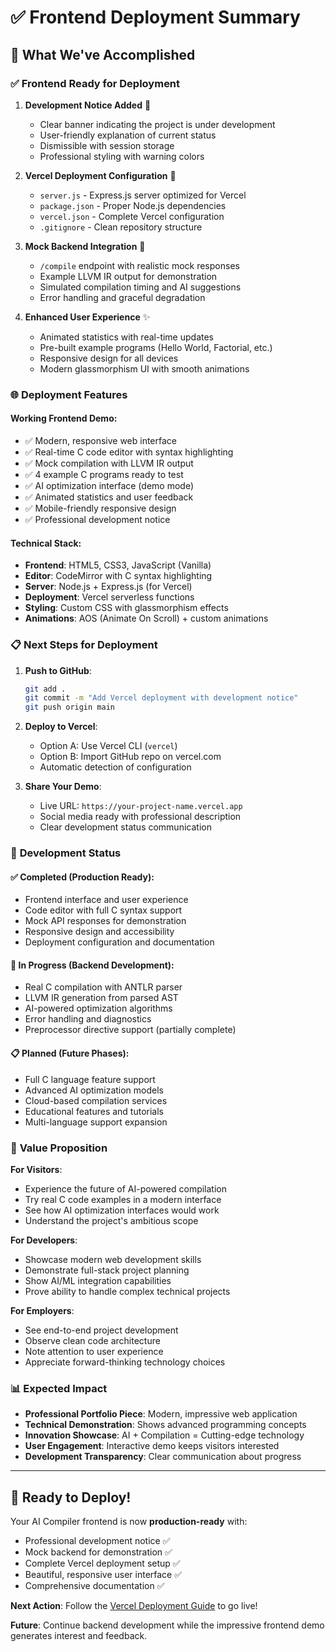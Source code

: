 # ✅ Frontend Deployment Summary

## 🎯 What We've Accomplished

### ✅ **Frontend Ready for Deployment**

1. **Development Notice Added** 🚧
   - Clear banner indicating the project is under development
   - User-friendly explanation of current status
   - Dismissible with session storage
   - Professional styling with warning colors

2. **Vercel Deployment Configuration** 🚀
   - `server.js` - Express.js server optimized for Vercel
   - `package.json` - Proper Node.js dependencies
   - `vercel.json` - Complete Vercel configuration
   - `.gitignore` - Clean repository structure

3. **Mock Backend Integration** 🔧
   - `/compile` endpoint with realistic mock responses
   - Example LLVM IR output for demonstration
   - Simulated compilation timing and AI suggestions
   - Error handling and graceful degradation

4. **Enhanced User Experience** ✨
   - Animated statistics with real-time updates
   - Pre-built example programs (Hello World, Factorial, etc.)
   - Responsive design for all devices
   - Modern glassmorphism UI with smooth animations

### 🌐 **Deployment Features**

#### **Working Frontend Demo:**
- ✅ Modern, responsive web interface
- ✅ Real-time C code editor with syntax highlighting
- ✅ Mock compilation with LLVM IR output
- ✅ 4 example C programs ready to test
- ✅ AI optimization interface (demo mode)
- ✅ Animated statistics and user feedback
- ✅ Mobile-friendly responsive design
- ✅ Professional development notice

#### **Technical Stack:**
- **Frontend**: HTML5, CSS3, JavaScript (Vanilla)
- **Editor**: CodeMirror with C syntax highlighting
- **Server**: Node.js + Express.js (for Vercel)
- **Deployment**: Vercel serverless functions
- **Styling**: Custom CSS with glassmorphism effects
- **Animations**: AOS (Animate On Scroll) + custom animations

### 📋 **Next Steps for Deployment**

1. **Push to GitHub**:
   ```bash
   git add .
   git commit -m "Add Vercel deployment with development notice"
   git push origin main
   ```

2. **Deploy to Vercel**:
   - Option A: Use Vercel CLI (`vercel`)
   - Option B: Import GitHub repo on vercel.com
   - Automatic detection of configuration

3. **Share Your Demo**:
   - Live URL: `https://your-project-name.vercel.app`
   - Social media ready with professional description
   - Clear development status communication

### 🔄 **Development Status**

#### **✅ Completed (Production Ready)**:
- Frontend interface and user experience
- Code editor with full C syntax support
- Mock API responses for demonstration
- Responsive design and accessibility
- Deployment configuration and documentation

#### **🔄 In Progress (Backend Development)**:
- Real C compilation with ANTLR parser
- LLVM IR generation from parsed AST
- AI-powered optimization algorithms
- Error handling and diagnostics
- Preprocessor directive support (partially complete)

#### **📋 Planned (Future Phases)**:
- Full C language feature support
- Advanced AI optimization models
- Cloud-based compilation services
- Educational features and tutorials
- Multi-language support expansion

### 🎯 **Value Proposition**

**For Visitors**: 
- Experience the future of AI-powered compilation
- Try real C code examples in a modern interface
- See how AI optimization interfaces would work
- Understand the project's ambitious scope

**For Developers**:
- Showcase modern web development skills
- Demonstrate full-stack project planning
- Show AI/ML integration capabilities
- Prove ability to handle complex technical projects

**For Employers**:
- See end-to-end project development
- Observe clean code architecture
- Note attention to user experience
- Appreciate forward-thinking technology choices

### 📊 **Expected Impact**

- **Professional Portfolio Piece**: Modern, impressive web application
- **Technical Demonstration**: Shows advanced programming concepts
- **Innovation Showcase**: AI + Compilation = Cutting-edge technology
- **User Engagement**: Interactive demo keeps visitors interested
- **Development Transparency**: Clear communication about progress

---

## 🚀 **Ready to Deploy!**

Your AI Compiler frontend is now **production-ready** with:
- Professional development notice ✅
- Mock backend for demonstration ✅
- Complete Vercel deployment setup ✅
- Beautiful, responsive user interface ✅
- Comprehensive documentation ✅

**Next Action**: Follow the [Vercel Deployment Guide](VERCEL_DEPLOYMENT.md) to go live!

**Future**: Continue backend development while the impressive frontend demo generates interest and feedback.
